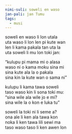 ```yaml
---
nimi-suli: soweli en waso
jan-pali: jan Tumu
tags:
  - musi
---
```

soweli en waso li lon utala  
uta waso li lon len pi kute wan  
len li kama pakala tan uta la  
uta soweli li mu lon toki jan:

“kulupu pi mama mi o alasa  
waso ni o kama moku sina mi  
sina kute ala la o pakala  
sina kin la kute wan o sama ni”

kulupu li kama tawa soweli  
taso waso kin li sona toki mu:  
“sina wile ala wile jo e mi?  
sina wile la o kon e luka tu”

soweli la toki ni li seme a?  
ona ale li ken ala tawa kon  
noka li ken tawa lili sewi ma  
taso waso taso li ken awen lon
